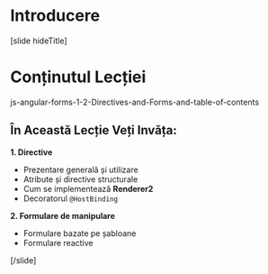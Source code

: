 # Introducere

[slide hideTitle]

#  Conținutul Lecției

js-angular-forms-1-2-Directives-and-Forms-and-table-of-contents

##  În Această Lecție Veți Invăța:

**1. Directive**
- Prezentare generală și utilizare
- Atribute și directive structurale
- Cum se implementează **Renderer2**
- Decoratorul `@HostBinding`

**2. Formulare de manipulare**
- Formulare bazate pe șabloane
- Formulare reactive

[/slide]
